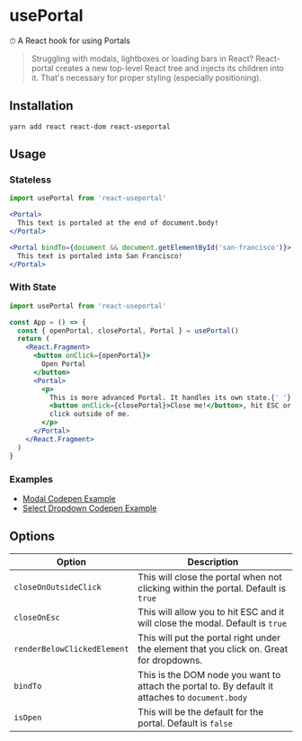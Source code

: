# usePortal
⏱ A React hook for using Portals

> Struggling with modals, lightboxes or loading bars in React? React-portal creates a new top-level React tree and injects its children into it. That's necessary for proper styling (especially positioning).

## Installation

```shell
yarn add react react-dom react-useportal
```

## Usage

### Stateless
```jsx 
import usePortal from 'react-useportal'

<Portal>
  This text is portaled at the end of document.body!
</Portal>

<Portal bindTo={document && document.getElementById('san-francisco')}>
  This text is portaled into San Francisco!
</Portal>
```

### With State



```jsx 
import usePortal from 'react-useportal'

const App = () => {
  const { openPortal, closePortal, Portal } = usePortal()
  return (
    <React.Fragment>
      <button onClick={openPortal}>
        Open Portal
      </button>
      <Portal>
        <p>
          This is more advanced Portal. It handles its own state.{' '}
          <button onClick={closePortal}>Close me!</button>, hit ESC or
          click outside of me.
        </p>
      </Portal>
    </React.Fragment>
  )
}
```

### Examples
- [Modal Codepen Example](https://codepen.io/alex-cory/pen/zeJxOo?editors=0010)
- [Select Dropdown Codepen Example](https://codepen.io/alex-cory/pen/GzyQLa)

Options
-----
| Option                | Description                                                                              |
| --------------------- | ---------------------------------------------------------------------------------------- |
| `closeOnOutsideClick` | This will close the portal when not clicking within the portal. Default is `true` |
| `closeOnEsc`   | This will allow you to hit ESC and it will close the modal. Default is `true`    |
| `renderBelowClickedElement` | This will put the portal right under the element that you click on. Great for dropdowns. |
| `bindTo` | This is the DOM node you want to attach the portal to. By default it attaches to `document.body` |
| `isOpen` | This will be the default for the portal. Default is `false` |
